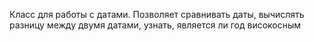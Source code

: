 Класс для работы с датами. Позволяет сравнивать даты, вычислять разницу между двумя датами, узнать, является ли год високосным

